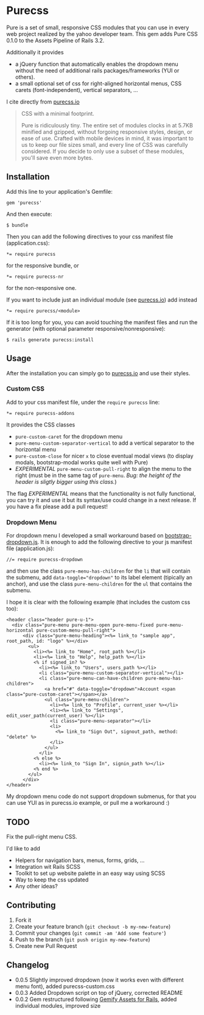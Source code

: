# Purecss

Pure is a set of small, responsive CSS modules that you can use in every web project realized by the yahoo developer team.
This gem adds Pure CSS 0.1.0 to the Assets Pipeline of Rails 3.2. 

Additionally it provides
- a jQuery function that automatically enables the dropdown menu without the need of additional rails packages/frameworks (YUI or others).
- a small optional set of css for right-aligned horizontal menus, CSS carets (font-independent), vertical separators, ...

I cite directly from [purecss.io](http://purecss.io)
 > CSS with a minimal footprint.
 >
 > Pure is ridiculously tiny. The entire set of modules clocks in at 5.7KB minified and gzipped, without forgoing responsive styles, design, or ease of use. Crafted with mobile devices in mind, it was important to us to keep our file sizes small, and every line of CSS was carefully considered. If you decide to only use a subset of these modules, you'll save even more bytes.


## Installation

Add this line to your application's Gemfile:

    gem 'purecss'

And then execute:

    $ bundle


Then you can add the following directives to your css manifest file (application.css):

    *= require purecss

for the responsive bundle, or

    *= require purecss-nr

for the non-responsive one.


If you want to include just an individual module (see [purecss.io](http://purecss.io)) add instead

    *= require purecss/<module>



If it is too long for you, you can avoid touching the manifest files and run the generator (with optional parameter responsive/nonresponsive):

    $ rails generate purecss:install


## Usage

After the installation you can simply go to [purecss.io](http://purecss.io) and use their styles.

### Custom CSS

Add to your css manifest file, under the ```require purecss``` line:

    *= require purecss-addons

It provides the CSS classes 

- ```pure-custom-caret``` for the dropdown menu
- ```pure-menu-custom-separator-vertical``` to add a vertical separator to the horizontal menu
- ```pure-custom-close``` for nicer ```x``` to close eventual modal views (to display modals, bootstrap-modal works quite well with Pure)
- *EXPERIMENTAL* ```pure-menu-custom-pull-right``` to align the menu to the right (must be in the same tag of ```pure-menu```. _Bug: the height of the header is sligtly bigger using this class._)

The flag *EXPERIMENTAL* means that the functionality is not fully functional, you can try it and use it but its syntax/use could change in a next release. If you have a fix please add a pull request!

### Dropdown Menu

For dropdown menu I developed a small workaround based on [bootstrap-dropdown.js](https://github.com/twitter/bootstrap/blob/master/js/bootstrap-dropdown.js).
It is enough to add the following directive to your js manifest file (application.js):

    //= require purecss-dropdown

and then use the class ```pure-menu-has-children``` for the ```li``` that will contain the submenu, 
add ```data-toggle="dropdown"``` to its label element (tipically an anchor), 
and use the class ```pure-menu-children``` for the ```ul``` that contains the submenu.

I hope it is clear with the following example (that includes the custom css too):
```
<header class="header pure-u-1"> 
  <div class="pure-menu pure-menu-open pure-menu-fixed pure-menu-horizontal pure-custom-menu-pull-right">
      <div class="pure-menu-heading"><%= link_to "sample app", root_path, id: "logo" %></div>
        <ul>
          <li><%= link_to "Home", root_path %></li>
          <li><%= link_to "Help", help_path %></li>
          <% if signed_in? %>
            <li><%= link_to "Users", users_path %></li>
            <li class="pure-menu-custom-separator-vertical"></li>
            <li class="pure-menu-can-have-children pure-menu-has-children">
              <a href="#" data-toggle="dropdown">Account <span class="pure-custom-caret"></span></a>
              <ul class="pure-menu-children">
                <li><%= link_to "Profile", current_user %></li>
                <li><%= link_to "Settings", edit_user_path(current_user) %></li>
                <li class="pure-menu-separator"></li>
                <li>
                  <%= link_to "Sign Out", signout_path, method: "delete" %>
                </li>
              </ul>
            </li>
          <% else %>
            <li><%= link_to "Sign In", signin_path %></li>
          <% end %>
        </ul>
      </div>
</header>
```

My dropdown menu code do not support dropdown submenus, for that you can use YUI as in purecss.io example, or pull me a workaround :)

## TODO

Fix the pull-right menu CSS.

I'd like to add
- Helpers for navigation bars, menus, forms, grids, ...
- Integration wit Rails SCSS
- Toolkit to set up website palette in an easy way using SCSS
- Way to keep the css updated
- Any other ideas?

## Contributing

1. Fork it
2. Create your feature branch (`git checkout -b my-new-feature`)
3. Commit your changes (`git commit -am 'Add some feature'`)
4. Push to the branch (`git push origin my-new-feature`)
5. Create new Pull Request

## Changelog

- 0.0.5 Slightly improved dropdown (now it works even with different menu font), added purecss-custom.css
- 0.0.3 Added Dropdown script on top of jQuery, corrected README
- 0.0.2 Gem restructured following [Gemify Assets for Rails](http://prioritized.net/blog/gemify-assets-for-rails/), added individual modules, improved size

